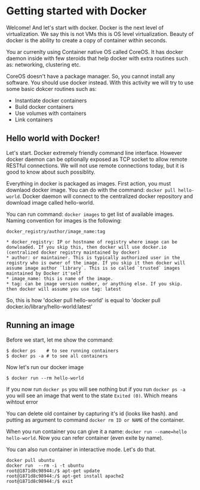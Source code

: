 # Getting started with Docker

Welcome! And let's start with docker.  Docker is the next level of virtualization. We say this is not VMs this is OS level virtualization. Beauty of docker is the ability to create a copy of container within seconds. 

You ar currenlty using Container native OS called CoreOS. It has docker daemon inside with few steroids that help docker with extra routines such as: networking, clustering etc.

CoreOS doesn't have a package  manager. So, you cannot install any software. You should use docker instead. With this activity we will try to use some basic dokcer routines such as: 
* Instantiate docker containers
* Build docker containers
* Use volumes with containers
* Link containers

## Hello world with Docker!

Let's start. Docker extremely friendly command line interface. However docker daemon can be optionally exposed as TCP socket to allow remote RESTful connections. We will not use remote connections today, but it is good to know about such possiblity.

Everything in docker is packaged as images. First action, you must downlaod docker image. You can do with the command: `docker pull hello-world`. Docker daemon will connect to the centralized docker repository and download image called hello-world.

You can run command: `docker images` to get list of available images. Naming convention for images is the following:
```
docker_registry/author/image_name:tag

* docker_registry: IP or hostname of registry where image can be donwloaded. If you skip this, then docker will use docker.io (centralized docker registry maintained by docker)
* author: or maintainer. This is typically authorized user in the registry who is owner of the image. If you skip it then docker will assume image author `library`. This is so called `trusted` images maintained by Docker it'self
* image_name: this is name of the image.
* tag: can be image version number, or anything else. If you skip. then docker will assume you use tag: latest
```

So, this is how 'docker pull hello-world' is equal to 'docker pull docker.io/library/hello-world:latest'

## Running an image

Before we start, let me show the command:

```
$ docker ps    # to see running containers
$ docker ps -a # to see all containers
```

Now let's run our docker image
```
$ docker run --rm hello-world
```

If you now run `docker ps` you will see nothing but if you run `docker ps -a` you will see an image that went to the state `Exited (0)`. Which means wihtout error

You can delete old container by capturing it's id (looks like hash). and putting as argument to command `docker rm ID or NAME` of the container.

When you run container you can give it a name: `docker run --name=hello hello-world`. Now you can refer container (even exite by name).

You can also run container in interactive mode. Let's do that.
```
docker pull ubuntu
docker run  --rm -i -t ubuntu
root@1871d8c98944:/$ apt-get update
root@1871d8c98944:/$ apt-get install apache2
root@1871d8c98944:/$ exit
```